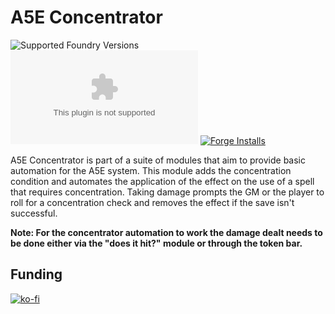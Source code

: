 # A5E Concentrator

![Supported Foundry Versions](https://img.shields.io/endpoint?url=https://foundryshields.com/version?url=https://github.com/NekroDarkmoon/a5e-concentrator/releases/latest/download/module.json&color=blue)
![Latest Release Download Count](https://img.shields.io/github/downloads/NekroDarkmoon/a5e-concentrator/latest/module.zip)
[![Forge Installs](https://img.shields.io/badge/dynamic/json?label=Forge%20Installs&query=package.installs&suffix=%25&url=https%3A%2F%2Fforge-vtt.com%2Fapi%2Fbazaar%2Fpackage%2Fa5e&colorB=brightgreen)](https://forge-vtt.com/bazaar#package=a5e-concentrator)

A5E Concentrator is part of a suite of modules that aim to provide basic automation for the A5E system. This module adds the concentration condition and automates the application of the effect on the use of a spell that requires concentration. Taking damage prompts the GM or the player to roll for a concentration check and removes the effect if the save isn't successful.

**Note: For the concentrator automation to work the damage dealt needs to be done either via the "does it hit?" module or through the token bar.**

## Funding

[![ko-fi](https://ko-fi.com/img/githubbutton_sm.svg)](https://ko-fi.com/E1E152DVK)
